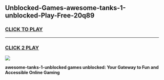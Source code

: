 
## Unblocked-Games-awesome-tanks-1-unblocked-Play-Free-20q89
<h3>
<a href="https://premium76.site?title=awesome-tanks-1-unblocked&ref=17A">CLICK TO PLAY</a></h3>
<hr>

<h3>
<a href="https://premium76.site?title=awesome-tanks-1-unblocked&ref=17A">CLICK 2 PLAY</a>
  
</h3>

<a href="https://premium76.site?title=awesome-tanks-1-unblocked&ref=17A"><img src="https://clearcache.store/games.png"></a>


**awesome-tanks-1-unblocked games unblocked: Your Gateway to Fun and Accessible Online Gaming**
